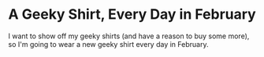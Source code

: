 # A Geeky Shirt, Every Day in February
I want to show off my geeky shirts (and have a reason to buy some more), so I'm going to wear a new geeky shirt every day in February.
